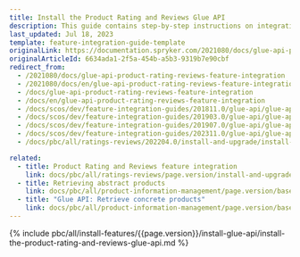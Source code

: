 ```yaml
---
title: Install the Product Rating and Reviews Glue API
description: This guide contains step-by-step instructions on integrating Product Rating & Reviews API feature into a Spryker-based project.
last_updated: Jul 18, 2023
template: feature-integration-guide-template
originalLink: https://documentation.spryker.com/2021080/docs/glue-api-product-rating-reviews-feature-integration
originalArticleId: 6634ada1-2f5a-454b-a5b3-9319b7e90cbf
redirect_from:
  - /2021080/docs/glue-api-product-rating-reviews-feature-integration
  - /2021080/docs/en/glue-api-product-rating-reviews-feature-integration
  - /docs/glue-api-product-rating-reviews-feature-integration
  - /docs/en/glue-api-product-rating-reviews-feature-integration
  - /docs/scos/dev/feature-integration-guides/201811.0/glue-api/glue-api-product-rating-and-reviews-feature-integration.html
  - /docs/scos/dev/feature-integration-guides/201903.0/glue-api/glue-api-product-rating-and-reviews-feature-integration.html
  - /docs/scos/dev/feature-integration-guides/201907.0/glue-api/glue-api-product-rating-and-reviews-feature-integration.html
  - /docs/scos/dev/feature-integration-guides/202311.0/glue-api/glue-api-product-rating-and-reviews-feature-integration.html
  - /docs/pbc/all/ratings-reviews/202204.0/install-and-upgrade/install-the-product-rating-and-reviews-glue-api.html

related:
  - title: Product Rating and Reviews feature integration
    link: docs/pbc/all/ratings-reviews/page.version/install-and-upgrade/install-the-product-rating-and-reviews-feature.html
  - title: Retrieving abstract products
    link: docs/pbc/all/product-information-management/page.version/base-shop/manage-using-glue-api/abstract-products/glue-api-retrieve-abstract-products.html
  - title: "Glue API: Retrieve concrete products"
    link: docs/pbc/all/product-information-management/page.version/base-shop/manage-using-glue-api/concrete-products/glue-api-retrieve-concrete-products.html
---
```


{% include pbc/all/install-features/{{page.version}}/install-glue-api/install-the-product-rating-and-reviews-glue-api.md %} <!-- To edit, see /_includes/pbc/all/install-features/202311.0/install-glue-api/install-the-product-rating-and-reviews-glue-api.md -->
